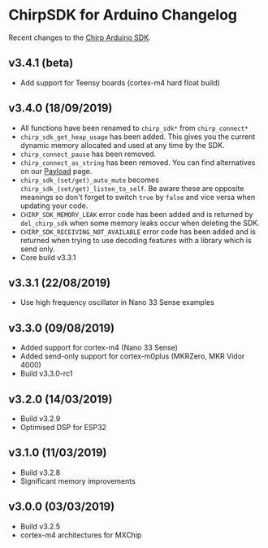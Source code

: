 # ChirpSDK for Arduino Changelog

Recent changes to the [Chirp Arduino SDK](https://developers.chirp.io/docs).

## v3.4.1 (beta)
 - Add support for Teensy boards (cortex-m4 hard float build)

## v3.4.0 (18/09/2019)
 - All functions have been renamed to `chirp_sdk*` from `chirp_connect*`
 - `chirp_sdk_get_heap_usage` has been added. This gives you the current dynamic memory allocated and used at any time by the SDK.
 - `chirp_connect_pause` has been removed.
 - `chirp_connect_as_string` has been removed. You can find alternatives on our [Payload](https://developers.chirp.io/docs/using-chirp/payloads) page.
 - `chirp_sdk_(set/get)_auto_mute` becomes `chirp_sdk_(set/get)_listen_to_self`. Be aware these are opposite meanings so don't forget to switch `true` by `false` and vice versa when updating your code.
 - `CHIRP_SDK_MEMORY_LEAK` error code has been added and is returned by `del_chirp_sdk` when some memory leaks occur when deleting the SDK.
 - `CHIRP_SDK_RECEIVING_NOT_AVAILABLE` error code has been added and is returned when trying to use decoding features with a library which is send only.
 - Core build v3.3.1

## v3.3.1 (22/08/2019)
 - Use high frequency oscillator in Nano 33 Sense examples

## v3.3.0 (09/08/2019)

 - Added support for cortex-m4 (Nano 33 Sense)
 - Added send-only support for cortex-m0plus (MKRZero, MKR Vidor 4000)
 - Build v3.3.0-rc1

## v3.2.0 (14/03/2019)

 - Build v3.2.9
 - Optimised DSP for ESP32

## v3.1.0 (11/03/2019)

 - Build v3.2.8
 - Significant memory improvements

## v3.0.0 (03/03/2019)

 - Build v3.2.5
 - cortex-m4 architectures for MXChip
